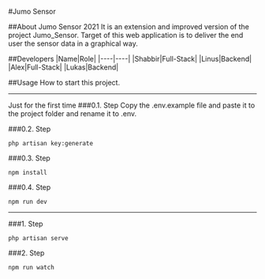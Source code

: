#Jumo Sensor

##About Jumo Sensor 2021
It is an extension and improved version of the project Jumo_Sensor. Target of this web application is to deliver the 
end user the sensor data in a graphical way.  

##Developers
|Name|Role|
|----|----|
|Shabbir|Full-Stack|
|Linus|Backend|
|Alex|Full-Stack|
|Lukas|Backend|

##Usage
How to start this project.
***
Just for the first time
###0.1. Step
Copy the .env.example file and paste it to the project 
folder and rename it to .env.

###0.2. Step
```laravel
php artisan key:generate
```

###0.3. Step
```npm
npm install
```

###0.4. Step
```npm
npm run dev
```
***
###1. Step
```laravel
php artisan serve
```

###2. Step
```npm
npm run watch
```




